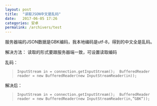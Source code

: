 ```yaml
---
layout: post
title:  "读取JSON中文是乱码"
date:   2017-06-05 17:26
categories: 安卓
permalink: /archivers/test
---
```


服务器端的JSON数据是GBK编码，我本地编码是utf-8，得到的中文全是乱码。

解决方法： 
读取的形式要跟服务器端一致，可设置读取编码 

乱码：

>`InputStream in = connection.getInputStream(); 
>BufferedReader reader = new BufferedReader(new InputStreamReader(in));`

解决后： 

>`InputStream in = connection.getInputStream(); 
>BufferedReader reader = new BufferedReader(new InputStreamReader(in,”GBK“));`
